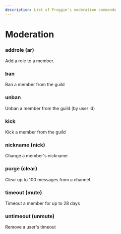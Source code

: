 ```yaml
---
description: List of Froggie's moderation commands
---
```


# Moderation

### addrole (ar)

Add a role to a member.

### ban

Ban a member from the guild

### unban

Unban a member from the guild (by user id)

### kick

Kick a member from the guild

### nickname (nick)

Change a member's nickname

### purge (clear)

Clear up to 100 messages from a channel

### timeout (mute)

Timeout a member for up to 28 days

### untimeout (unmute)

Remove a user's timeout

